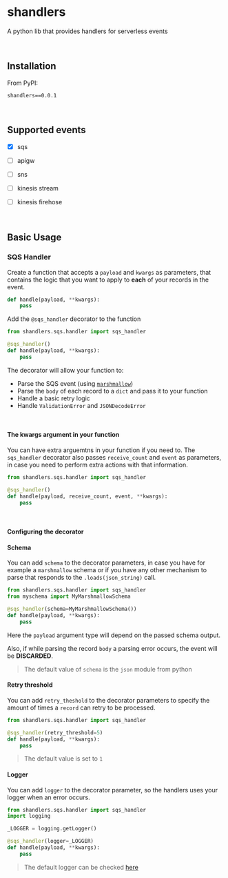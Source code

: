 # shandlers

A python lib that provides handlers for serverless events

&nbsp;
## Installation

From PyPI:

    shandlers==0.0.1

&nbsp;
## Supported events
- [x] sqs
- [ ] apigw
- [ ] sns
- [ ] kinesis stream
- [ ] kinesis firehose


&nbsp;
## Basic Usage

### SQS Handler

Create a function that accepts a `payload` and `kwargs` as parameters, that contains the logic
that you want to apply to **each** of your records in the event.

```python
def handle(payload, **kwargs):
    pass
```

Add the `@sqs_handler` decorator to the function

```python
from shandlers.sqs.handler import sqs_handler

@sqs_handler()
def handle(payload, **kwargs):
    pass
```

The decorator will allow your function to:
- Parse the SQS event (using [`marshmallow`](https://github.com/marshmallow-code/marshmallow))
- Parse the `body` of each record to a `dict` and pass it to your function
- Handle a basic retry logic
- Handle `ValidationError` and `JSONDecodeError`

&nbsp;
#### The kwargs argument in your function

You can have extra arguemtns in your function if you need to. The `sqs_handler` decorator
also passes `receive_count` and `event` as parameters, in case you need to perform
extra actions with that information.

```python
from shandlers.sqs.handler import sqs_handler

@sqs_handler()
def handle(payload, receive_count, event, **kwargs):
    pass
```

&nbsp;
#### Configuring the decorator

#### Schema

You can add `schema` to the decorator parameters, in case you have for example
a `marshmallow` schema or if you have any other mechanism to parse that responds to
the `.loads(json_string)` call.

```python
from shandlers.sqs.handler import sqs_handler
from myschema import MyMarshmallowSchema

@sqs_handler(schema=MyMarshmallowSchema())
def handle(payload, **kwargs):
    pass
```

Here the `payload` argument type will depend on the passed schema output.

Also, if while parsing the record `body` a parsing error occurs, the event
will be **DISCARDED**.

> The default value of `schema` is the `json` module from python

#### Retry threshold

You can add `retry_theshold` to the decorator parameters to specify the
amount of times a `record` can retry to be processed.

```python
from shandlers.sqs.handler import sqs_handler

@sqs_handler(retry_threshold=5)
def handle(payload, **kwargs):
    pass
```

> The default value is set to `1`

#### Logger

You can add `logger` to the decorator parameter, so the handlers uses your logger
when an error occurs.

```python
from shandlers.sqs.handler import sqs_handler
import logging

_LOGGER = logging.getLogger()

@sqs_handler(logger=_LOGGER)
def handle(payload, **kwargs):
    pass
```

> The default logger can be checked [here](shandlers/logger.py)

